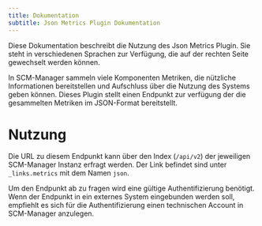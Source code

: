 ```yaml
---
title: Dokumentation
subtitle: Json Metrics Plugin Dokumentation
---
```


Diese Dokumentation beschreibt die Nutzung des Json Metrics Plugin. Sie steht in verschiedenen Sprachen zur Verfügung, die auf der rechten Seite gewechselt werden können.

In SCM-Manager sammeln viele Komponenten Metriken, die nützliche Informationen bereitstellen und Aufschluss über die Nutzung des Systems geben können. Dieses Plugin stellt einen Endpunkt zur verfügung der die gesammelten Metriken im JSON-Format bereitstellt.

# Nutzung

Die URL zu diesem Endpunkt kann über den Index (`/api/v2`) der jeweiligen SCM-Manager Instanz erfragt werden. Der Link befindet sind unter `_links.metrics` mit dem Namen `json`.

Um den Endpunkt ab zu fragen wird eine gültige Authentifizierung benötigt. Wenn der Endpunkt in ein externes System eingebunden werden soll, empfiehlt es sich für die Authentifizierung einen technischen Account in SCM-Manager anzulegen.
